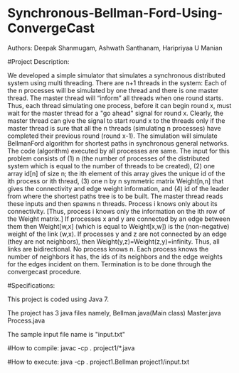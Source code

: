 # Synchronous-Bellman-Ford-Using-ConvergeCast

Authors: Deepak Shanmugam, Ashwath Santhanam, Haripriyaa U Manian

#Project Description:

We developed a simple simulator that simulates a synchronous distributed system using multi threading. There are n+1 threads in the system: Each of the n processes will be simulated by one thread and there is one master thread. The master thread will “inform” all threads when one round starts. Thus, each thread simulating one process, before it can begin round x, must wait for the master thread for a "go ahead" signal for round x. Clearly, the master thread can give the signal to start round x to the threads only if the master thread is sure that all the n threads (simulating n processes) have completed their previous round (round x-1).
The simulation will simulate BellmanFord algorithm for shortest paths in synchronous general networks. The code (algorithm) executed by all processes are same.
The input for this problem consists of (1) n (the number of processes of the distributed system which is equal to the number of threads to be created), (2) one array id[n] of size n; the ith element of this array gives the unique id of the ith process or ith thread, (3) one n by n symmetric matrix Weight[n,n] that gives the connectivity and edge weight information, and (4) id of the leader from where the shortest paths tree is to be built. The master thread reads these inputs and then spawns n threads. Process i knows only about its connectivity. [Thus, process i knows only the information on the ith row of the Weight matrix.] If processes x and y are connected by an edge between them then Weight[w,x] (which is equal to Weight[x,w]) is the (non-negative) weight of the link (w,x). If processes y and z are not connected by an edge (they are not neighbors), then Weight(y,z)=Weight(z,y)=infinity. Thus, all links are bidirectional.
No process knows n. Each process knows the number of neighbors it has, the ids of its neighbors and the edge weights for the edges incident on them. Termination is to be done through the convergecast procedure.

#Specifications:

This project is coded using Java 7.

The project has 3 java files namely,
Bellman.java(Main class)
Master.java
Process.java

The sample input file name is "input.txt"


#How to compile:
    javac -cp . project1/*.java

#How to execute:
    java -cp . project1.Bellman project1/input.txt
    
    
